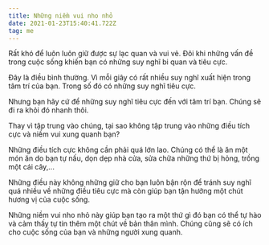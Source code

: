 ```yaml
---
title: Những niềm vui nho nhỏ
date: 2021-01-23T15:40:41.722Z
tag: me
---
```

Rất khó để luôn luôn giữ được sự lạc quan và vui vẻ. Đôi khi những vấn đề trong cuộc sống khiến bạn có những suy nghĩ bi quan và tiêu cực.

Đây là điều bình thường. Vì mỗi giây có rất nhiều suy nghĩ xuất hiện trong tâm trí của bạn. Trong số đó có những suy nghĩ tiêu cực.

Nhưng bạn hãy cứ để những suy nghĩ tiêu cực đến với tâm trí bạn. Chúng sẽ đi ra khỏi đó nhanh thôi.

Thay vì tập trung vào chúng, tại sao không tập trung vào những điều tích cực và niềm vui xung quanh bạn?

Những điều tích cực không cần phải quá lớn lao. Chúng có thể là ăn một món ăn do bạn tự nấu, dọn dẹp nhà cửa, sửa chữa những thứ bị hỏng, trồng một cái cây,...

Những điều này không những giữ cho bạn luôn bận rộn để tránh suy nghĩ quá nhiều về những điều tiêu cực mà còn giúp bạn tận hưởng một chút hương vị của cuộc sống. 

Những niềm vui nho nhỏ này giúp bạn tạo ra một thứ gì đó bạn có thể tự hào và cảm thấy tự tin thêm một chút về bản thân mình. Chúng cũng sẽ có ích cho cuộc sống của bạn và những người xung quanh.